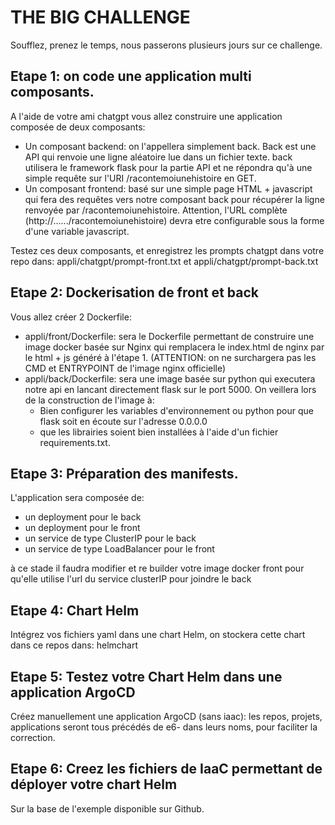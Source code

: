 # THE BIG CHALLENGE

Soufflez, prenez le temps, nous passerons plusieurs jours sur ce challenge.

## Etape 1: on code une application multi composants.
A l'aide de votre ami chatgpt vous allez construire une application composée de deux composants:
- Un composant backend: on l'appellera simplement back.
  Back est une API qui renvoie une ligne aléatoire lue dans un fichier texte.
  back utilisera le framework flask pour la partie API et ne répondra qu'à une simple requête sur l'URI /racontemoiunehistoire en GET.
- Un composant frontend: basé sur une simple page HTML + javascript qui fera des requêtes vers notre composant back pour récupérer la ligne renvoyée par /racontemoiunehistoire.
  Attention, l'URL complète (http://....../racontemoiunehistoire) devra etre configurable sous la forme d'une variable javascript.

Testez ces deux composants, et enregistrez les prompts chatgpt dans votre repo dans: appli/chatgpt/prompt-front.txt et appli/chatgpt/prompt-back.txt

## Etape 2: Dockerisation de front et back
Vous allez créer 2 Dockerfile:
- appli/front/Dockerfile: sera le Dockerfile permettant de construire une image docker basée sur Nginx qui remplacera le index.html de nginx par le html + js généré à l'étape 1.
  (ATTENTION: on ne surchargera pas les CMD et ENTRYPOINT de l'image nginx officielle)
- appli/back/Dockerfile: sera une image basée sur python qui executera notre api en lancant directement flask sur le port 5000. 
  On veillera lors de la construction de l'image à:
    - Bien configurer les variables d'environnement ou python pour que flask soit en écoute sur l'adresse 0.0.0.0
    - que les librairies soient bien installées à l'aide d'un fichier requirements.txt.

## Etape 3: Préparation des manifests.
L'application sera composée de:
- un deployment pour le back
- un deployment pour le front
- un service de type ClusterIP pour le back
- un service de type LoadBalancer pour le front

à ce stade il faudra modifier et re builder votre image docker front pour qu'elle utilise l'url du service clusterIP pour joindre le back

## Etape 4: Chart Helm
Intégrez vos fichiers yaml dans une chart Helm, on stockera cette chart dans ce repos dans: helmchart

## Etape 5: Testez votre Chart Helm dans une application ArgoCD
Créez manuellement une application ArgoCD (sans iaac): les repos, projets, applications seront tous précédés de e6- dans leurs noms, pour faciliter la correction.

## Etape 6: Creez les fichiers de IaaC permettant de déployer votre chart Helm
Sur la base de l'exemple disponible sur Github.

